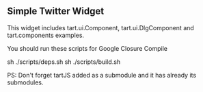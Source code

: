 ## Simple Twitter Widget

This widget includes tart.ui.Component, tart.ui.DlgComponent and tart.components examples.

You should run these scripts for Google Closure Compile

sh ./scripts/deps.sh 
sh ./scripts/build.sh 

PS: Don't forget tartJS added as a submodule and it has already its submodules.